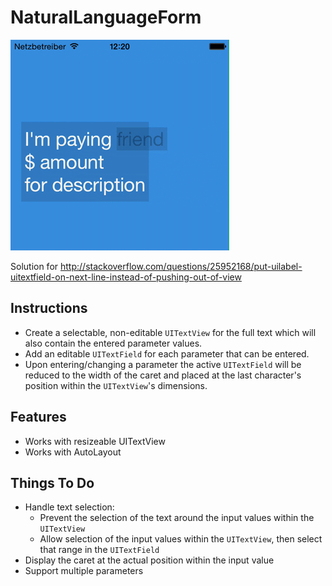 NaturalLanguageForm
===================

![Natural language form using UITextView and UITextField](Example.gif?raw=true "Just a UITextView and a UITextField")

Solution for http://stackoverflow.com/questions/25952168/put-uilabel-uitextfield-on-next-line-instead-of-pushing-out-of-view

## Instructions

* Create a selectable, non-editable ```UITextView``` for the full text which will also contain the entered parameter values.
* Add an editable ```UITextField``` for each parameter that can be entered.
* Upon entering/changing a parameter the active ```UITextField``` will be reduced to the width of the caret and placed at the last character's position within the ```UITextView```'s dimensions.

## Features

* Works with resizeable UITextView
* Works with AutoLayout

## Things To Do

* Handle text selection:
  * Prevent the selection of the text around the input values within the ```UITextView```
  * Allow selection of the input values within the ```UITextView```, then select that range in the ```UITextField```
* Display the caret at the actual position within the input value
* Support multiple parameters
